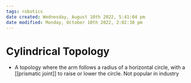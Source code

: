 ```yaml
---
tags: robotics
date created: Wednesday, August 10th 2022, 5:41:04 pm
date modified: Monday, October 10th 2022, 2:02:30 pm
---
```


# Cylindrical Topology
- A topology where the arm follows a radius of a horizontal circle, with a [[prismatic joint]] to raise or lower the circle. Not popular in industry




